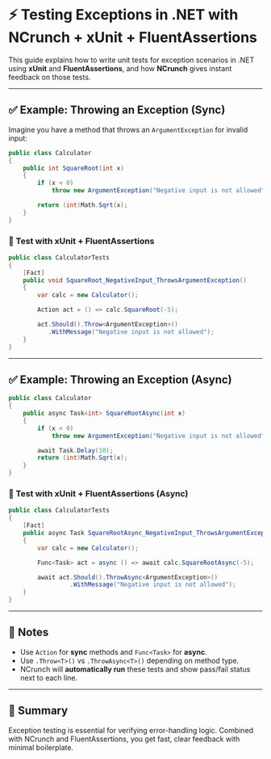 
# ⚡ Testing Exceptions in .NET with NCrunch + xUnit + FluentAssertions

This guide explains how to write unit tests for exception scenarios in .NET using **xUnit** and **FluentAssertions**, and how **NCrunch** gives instant feedback on those tests.

---

## ✅ Example: Throwing an Exception (Sync)

Imagine you have a method that throws an `ArgumentException` for invalid input:

```csharp
public class Calculator
{
    public int SquareRoot(int x)
    {
        if (x < 0)
            throw new ArgumentException("Negative input is not allowed");

        return (int)Math.Sqrt(x);
    }
}
```

### 🧪 Test with xUnit + FluentAssertions

```csharp
public class CalculatorTests
{
    [Fact]
    public void SquareRoot_NegativeInput_ThrowsArgumentException()
    {
        var calc = new Calculator();

        Action act = () => calc.SquareRoot(-5);

        act.Should().Throw<ArgumentException>()
           .WithMessage("Negative input is not allowed");
    }
}
```

---

## ✅ Example: Throwing an Exception (Async)

```csharp
public class Calculator
{
    public async Task<int> SquareRootAsync(int x)
    {
        if (x < 0)
            throw new ArgumentException("Negative input is not allowed");

        await Task.Delay(10);
        return (int)Math.Sqrt(x);
    }
}
```

### 🧪 Test with xUnit + FluentAssertions (Async)

```csharp
public class CalculatorTests
{
    [Fact]
    public async Task SquareRootAsync_NegativeInput_ThrowsArgumentException()
    {
        var calc = new Calculator();

        Func<Task> act = async () => await calc.SquareRootAsync(-5);

        await act.Should().ThrowAsync<ArgumentException>()
                 .WithMessage("Negative input is not allowed");
    }
}
```

---

## 🧠 Notes

- Use `Action` for **sync** methods and `Func<Task>` for **async**.
- Use `.Throw<T>()` vs `.ThrowAsync<T>()` depending on method type.
- NCrunch will **automatically run** these tests and show pass/fail status next to each line.

---

## 🧾 Summary

Exception testing is essential for verifying error-handling logic. Combined with NCrunch and FluentAssertions, you get fast, clear feedback with minimal boilerplate.

